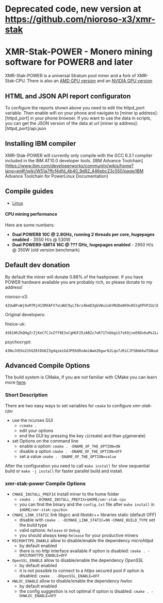 # Deprecated code, new version at https://github.com/nioroso-x3/xmr-stak

# XMR-Stak-POWER - Monero mining software for POWER8 and later

XMR-Stak-POWER is a universal Stratum pool miner and a fork of XMR-Stak-CPU. There is also an [AMD GPU version](https://github.com/fireice-uk/xmr-stak-amd) and an [NVIDIA GPU version](https://github.com/fireice-uk/xmr-stak-nvidia)

## HTML and JSON API report configuraton

To configure the reports shown above you need to edit the httpd_port variable. Then enable wifi on your phone and navigate to [miner ip address]:[httpd_port] in your phone browser. If you want to use the data in scripts, you can get the JSON version of the data at url [miner ip address]:[httpd_port]/api.json

## Installing IBM compiler

XMR-Stak-POWER will currently only compile with the GCC 6.3.1 compiler included in the IBM AT10.0 developer tools. [IBM Advance Toolchain](https://www.ibm.com/developerworks/community/wikis/home?lang=en#!/wiki/W51a7ffcf4dfd_4b40_9d82_446ebc23c550/page/IBM Advance Toolchain for PowerLinux Documentation)
## Compile guides

- [Linux](LINUXCOMPILE.md)

#### CPU mining performance 

Here are some numbers:

* **Dual POWER8 10C @ 2.8GHz, running 2 threads per core, hugepages enabled** - 3550 H/s @ 530W
* **Dual POWER9-SMT4 16C @ ??? GHz, hugepages enabled** - 2950 H/s @ 350W (old version benchmark)

## Default dev donation
By default the miner will donate 0.88% of the hashpower.
If you have POWER hardware available you are probably rich, so please donate to my address!

nioroso-x3:
```
42UwBFuWj9uM7RjH15MXAFV7oLWUC9yLTArz4bmD3gbVWu1obYRUDe8K9v8StqXPhP2Uz1BJZgDQTUVhvT1cHFMBHA6aPg2
```

Original developers:

fireice-uk:
```
4581HhZkQHgZrZjKeCfCJxZff9E3xCgHGF25zABZz7oR71TnbbgiS7sK9jveE6Dx6uMs2LwszDuvQJgRZQotdpHt1fTdDhk
```

psychocrypt:
```
43NoJVEXo21hGZ6tDG6Z3g4qimiGdJPE6GRxAmiWwm26gwr62Lqo7zRiCJFSBmbkwTGNuuES9ES5TgaVHceuYc4Y75txCTU
```

## Advanced Compile Options

The build system is CMake, if you are not familiar with CMake you can learn more [here](https://cmake.org/runningcmake/).

### Short Description

There are two easy ways to set variables for `cmake` to configure *xmr-stak-cpu*
- use the ncurses GUI
  - `ccmake .`
  - edit your options
  - end the GUI by pressing the key `c`(create) and than `g`(generate)
- set Options on the command line
  - enable a option: `cmake . -DNAME_OF_THE_OPTION=ON`
  - disable a option `cmake . -DNAME_OF_THE_OPTION=OFF`
  - set a value `cmake . -DNAME_OF_THE_OPTION=value`

After the configuration you need to call
`make install` for slow sequential build
or
`make -j install` for faster parallel build
and install.

### xmr-stak-power Compile Options
- `CMAKE_INSTALL_PREFIX` install miner to the home folder
  - `cmake . -DCMAKE_INSTALL_PREFIX=$HOME/xmr-stak-cpu`
  - you can find the binary and the `config.txt` file after `make install` in `$HOME/xmr-stak-cpu/bin`
- `CMAKE_LINK_STATIC` link libgcc and libstdc++ libraries static (default OFF)
  - disable with `cmake . -DCMAKE_LINK_STATIC=ON`
-`CMAKE_BUILD_TYPE` set the build type
  - valid options: `Release` or `Debug`
  - you should always keep `Release` for your productive miners
- `MICROHTTPD_ENABLE` allow to disable/enable the dependency *microhttpd*
  - by default enabled
  - there is no *http* interface available if option is disabled: `cmake . -DMICROHTTPD_ENABLE=OFF`
- `OpenSSL_ENABLE` allow to disable/enable the dependency *OpenSSL*
  - by default enabled
  - it is not possible to connect to a *https* secured pool if option is disabled: `cmake . -DOpenSSL_ENABLE=OFF`
- `HWLOC_ENABLE` allow to disable/enable the dependency *hwloc*
  - by default enabled
  - the config suggestion is not optimal if option is disabled: `cmake . -DHWLOC_ENABLE=OFF`

